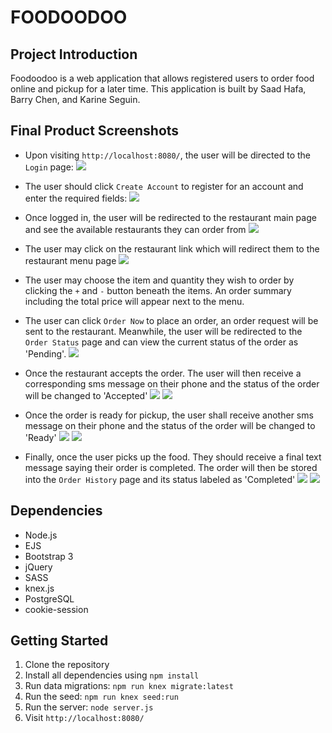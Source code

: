 # FOODOODOO

## Project Introduction
Foodoodoo is a web application that allows registered users to order food online and pickup for a later time. This application is built by Saad Hafa, Barry Chen, and Karine Seguin.

## Final Product Screenshots
- Upon visiting `http://localhost:8080/`, the user will be directed to the `Login` page:
![](https://github.com/leboss125/-midterm_project/blob/master/screenshots/Screen%20Shot%202019-06-24%20at%208.38.35%20PM.png)
- The user should click `Create Account` to register for an account and enter the required fields:
![](https://github.com/leboss125/-midterm_project/blob/master/screenshots/Screen%20Shot%202019-06-24%20at%208.39.18%20PM.png)
- Once logged in, the user will be redirected to the restaurant main page and see the available restaurants they can order from
![](https://github.com/leboss125/-midterm_project/blob/master/screenshots/Screen%20Shot%202019-06-24%20at%208.39.51%20PM.png)
- The user may click on the restaurant link which will redirect them to the restaurant menu page
![](https://github.com/leboss125/-midterm_project/blob/master/screenshots/Screen%20Shot%202019-06-24%20at%208.41.05%20PM.png)
- The user may choose the item and quantity they wish to order by clicking the `+` and `-` button beneath the items. An order summary including the total price will appear next to the menu.
- The user can click `Order Now` to place an order, an order request will be sent to the restaurant. Meanwhile, the user will be redirected to the `Order Status` page and can view the current status of the order as 'Pending'.
![](https://github.com/leboss125/-midterm_project/blob/master/screenshots/Screen%20Shot%202019-06-24%20at%208.54.09%20PM.png)
- Once the restaurant accepts the order. The user will then receive a corresponding sms message on their phone and the status of the order will be changed to 'Accepted'
![](https://github.com/leboss125/-midterm_project/blob/master/screenshots/64887449_796466794083165_5136017966680244224_n.jpg)
![](https://github.com/leboss125/-midterm_project/blob/master/screenshots/Screen%20Shot%202019-06-24%20at%208.54.35%20PM.png)

- Once the order is ready for pickup, the user shall receive another sms message on their phone and the status of the order will be changed to 'Ready'
![](https://github.com/leboss125/-midterm_project/blob/master/screenshots/65736145_593740377781669_680116304773906432_n.jpg)
![](https://github.com/leboss125/-midterm_project/blob/master/screenshots/Screen%20Shot%202019-06-24%20at%208.54.55%20PM.png)
- Finally, once the user picks up the food. They should receive a final text message saying their order is completed. The order will then be stored into the `Order History` page and its status labeled as 'Completed'
![](https://github.com/leboss125/-midterm_project/blob/master/screenshots/65378892_1095170254009096_7623004262439583744_n.jpg)
![](https://github.com/leboss125/-midterm_project/blob/master/screenshots/Screen%20Shot%202019-06-24%20at%208.57.05%20PM.png)
## Dependencies

- Node.js
- EJS
- Bootstrap 3
- jQuery
- SASS
- knex.js
- PostgreSQL
- cookie-session

## Getting Started
1. Clone the repository
2. Install all dependencies using `npm install`
3. Run data migrations: `npm run knex migrate:latest`
4. Run the seed: `npm run knex seed:run`
5. Run the server: `node server.js`
6. Visit `http://localhost:8080/`
